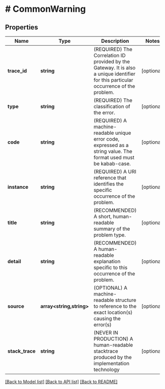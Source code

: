 # # CommonWarning

## Properties

Name | Type | Description | Notes
------------ | ------------- | ------------- | -------------
**trace_id** | **string** | (REQUIRED) The Correlation ID provided by the Gateway. It is also a unique identifier for this particular occurrence of the problem. | [optional]
**type** | **string** | (REQUIRED) The classification of the error. | [optional]
**code** | **string** | (REQUIRED) A machine-readable unique error code, expressed as a string value. The format used must be kabab-case. | [optional]
**instance** | **string** | (REQUIRED) A URI reference that identifies the specific occurrence of the problem. | [optional]
**title** | **string** | (RECOMMENDED) A short, human-readable summary of the problem type. | [optional]
**detail** | **string** | (RECOMMENDED) A human-readable explanation specific to this occurrence of the problem. | [optional]
**source** | **array<string,string>** | (OPTIONAL) A machine-readable structure to reference to the exact location(s) causing the error(s) | [optional]
**stack_trace** | **string** | (NEVER IN PRODUCTION) A human-readable stacktrace produced by the implementation technology | [optional]

[[Back to Model list]](../../README.md#models) [[Back to API list]](../../README.md#endpoints) [[Back to README]](../../README.md)
